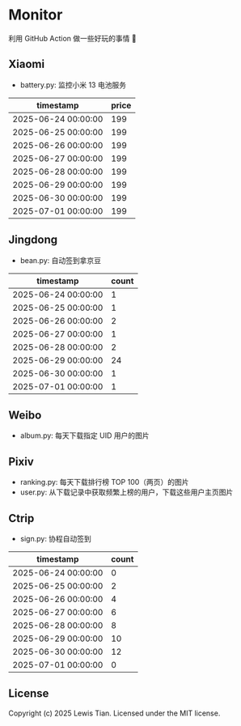 # Monitor

利用 GitHub Action 做一些好玩的事情 🤣

## Xiaomi

- battery.py: 监控小米 13 电池服务

<!-- xiaomi13battery-start -->

| timestamp | price |
| --- | --- |
| 2025-06-24 00:00:00 | 199 |
| 2025-06-25 00:00:00 | 199 |
| 2025-06-26 00:00:00 | 199 |
| 2025-06-27 00:00:00 | 199 |
| 2025-06-28 00:00:00 | 199 |
| 2025-06-29 00:00:00 | 199 |
| 2025-06-30 00:00:00 | 199 |
| 2025-07-01 00:00:00 | 199 |

<!-- xiaomi13battery-end -->

## Jingdong

- bean.py: 自动签到拿京豆

<!-- jingdongbean-start -->

| timestamp | count |
| --- | --- |
| 2025-06-24 00:00:00 | 1 |
| 2025-06-25 00:00:00 | 1 |
| 2025-06-26 00:00:00 | 2 |
| 2025-06-27 00:00:00 | 1 |
| 2025-06-28 00:00:00 | 2 |
| 2025-06-29 00:00:00 | 24 |
| 2025-06-30 00:00:00 | 1 |
| 2025-07-01 00:00:00 | 1 |

<!-- jingdongbean-end -->

## Weibo

- album.py: 每天下载指定 UID 用户的图片

## Pixiv

- ranking.py: 每天下载排行榜 TOP 100（两页）的图片
- user.py: 从下载记录中获取频繁上榜的用户，下载这些用户主页图片

## Ctrip

- sign.py: 协程自动签到

<!-- ctrip_sign-start -->

| timestamp | count |
| --- | --- |
| 2025-06-24 00:00:00 | 0 |
| 2025-06-25 00:00:00 | 2 |
| 2025-06-26 00:00:00 | 4 |
| 2025-06-27 00:00:00 | 6 |
| 2025-06-28 00:00:00 | 8 |
| 2025-06-29 00:00:00 | 10 |
| 2025-06-30 00:00:00 | 12 |
| 2025-07-01 00:00:00 | 0 |

<!-- ctrip_sign-end -->

## License

Copyright (c) 2025 Lewis Tian. Licensed under the MIT license.
